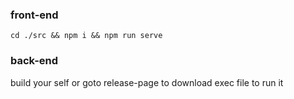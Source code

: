 ### front-end
```shell
cd ./src && npm i && npm run serve
```
### back-end
build your self or goto release-page to download exec file to run it